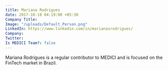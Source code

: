 ```yaml
---
title: Mariana Rodrigues
date: 2017-10-18 04:19:00 +05:30
Company Title: 
Image: "/uploads/Default_Person.png"
LinkedIn: https://www.linkedin.com/in/marianasrodrigues/
Company: 
Twitter: 
Is MEDICI Team?: false
---
```


Mariana Rodrigues is a regular contributor to MEDICI and is focused on the FinTech market in Brazil.
